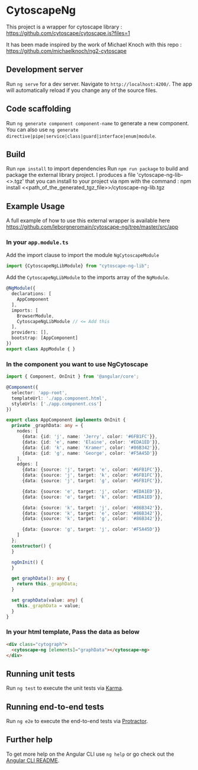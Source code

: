 # CytoscapeNg

This project is a wrapper for cytoscape library : https://github.com/cytoscape/cytoscape.js?files=1

It has been made inspired by the work of Michael Knoch with this repo : https://github.com/michaelknoch/ng2-cytoscape

## Development server

Run `ng serve` for a dev server. Navigate to `http://localhost:4200/`. The app will automatically reload if you change any of the source files.

## Code scaffolding

Run `ng generate component component-name` to generate a new component. You can also use `ng generate directive|pipe|service|class|guard|interface|enum|module`.

## Build

Run `npm install` to import dependencies
Run `npm run package` to build and package the external library project. I produces a file 'cytoscape-ng-lib-<<version>>.tgz' that you can install to your project via npm with the command : npm install <<path_of_the_generated_tgz_file>>/cytoscape-ng-lib.tgz 

## Example Usage

A full example of how to use this external wrapper is available here https://github.com/leborgneromain/cytoscape-ng/tree/master/src/app


### In your `app.module.ts`
Add the import clause to import the module `NgCytoscapeModule`

```typescript
import {CytoscapeNgLibModule} from "cytoscape-ng-lib";
```

Add the `CytoscapeNgLibModule` to the imports array of the `NgModule`.

```typescript
@NgModule({
  declarations: [
    AppComponent
  ],
  imports: [
    BrowserModule,
    CytoscapeNgLibModule // <= Add this
  ],
  providers: [],
  bootstrap: [AppComponent]
})
export class AppModule { }
```

### In the component you want to use NgCytoscape
```typescript
import { Component, OnInit } from '@angular/core';

@Component({
  selector: 'app-root',
  templateUrl: './app.component.html',
  styleUrls: ['./app.component.css']
})

export class AppComponent implements OnInit {
  private _graphData: any = {
    nodes: [
      {data: {id: 'j', name: 'Jerry', color: '#6FB1FC'}},
      {data: {id: 'e', name: 'Elaine', color: '#EDA1ED'}},
      {data: {id: 'k', name: 'Kramer', color: '#86B342'}},
      {data: {id: 'g', name: 'George', color: '#F5A45D'}}
    ],
    edges: [
      {data: {source: 'j', target: 'e', color: '#6FB1FC'}},
      {data: {source: 'j', target: 'k', color: '#6FB1FC'}},
      {data: {source: 'j', target: 'g', color: '#6FB1FC'}},

      {data: {source: 'e', target: 'j', color: '#EDA1ED'}},
      {data: {source: 'e', target: 'k', color: '#EDA1ED'}},

      {data: {source: 'k', target: 'j', color: '#86B342'}},
      {data: {source: 'k', target: 'e', color: '#86B342'}},
      {data: {source: 'k', target: 'g', color: '#86B342'}},

      {data: {source: 'g', target: 'j', color: '#F5A45D'}}
    ]
  };
  constructor() {
  }

  ngOnInit() {
  }

  get graphData(): any {
    return this._graphData;
  }

  set graphData(value: any) {
    this._graphData = value;
  }
}
```

### In your html template, Pass the data as below

```html
<div class="cytograph">
  <cytoscape-ng [elements]="graphData"></cytoscape-ng>
</div>
```

## Running unit tests

Run `ng test` to execute the unit tests via [Karma](https://karma-runner.github.io).

## Running end-to-end tests

Run `ng e2e` to execute the end-to-end tests via [Protractor](http://www.protractortest.org/).

## Further help

To get more help on the Angular CLI use `ng help` or go check out the [Angular CLI README](https://github.com/angular/angular-cli/blob/master/README.md).


